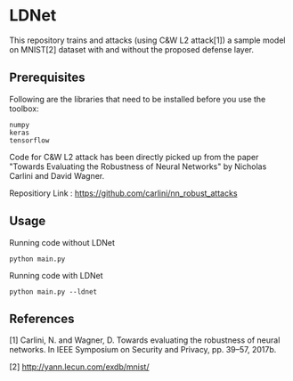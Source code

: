 # LDNet

This repository trains and attacks (using C&W L2 attack[1]) a sample model on MNIST[2] dataset with and without the proposed defense layer. 

## Prerequisites

Following are the libraries that need to be installed before you use the toolbox:

```
numpy
keras
tensorflow
```

Code for C&W L2 attack has been directly picked up from the paper "Towards Evaluating the Robustness of Neural Networks" by Nicholas Carlini and David Wagner.


Repositiory Link : https://github.com/carlini/nn_robust_attacks

## Usage

Running code without LDNet

```
python main.py 
```

Running code with LDNet

```
python main.py --ldnet
```

## References

[1] Carlini, N. and Wagner, D. Towards evaluating the robustness of neural networks. In IEEE Symposium on Security
and Privacy, pp. 39–57, 2017b.

[2] http://yann.lecun.com/exdb/mnist/


